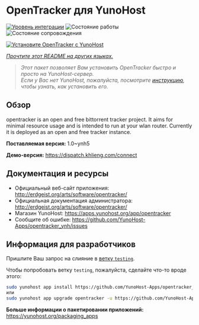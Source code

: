 <!--
Важно: этот README был автоматически сгенерирован <https://github.com/YunoHost/apps/tree/master/tools/readme_generator>
Он НЕ ДОЛЖЕН редактироваться вручную.
-->

# OpenTracker для YunoHost

[![Уровень интеграции](https://apps.yunohost.org/badge/integration/opentracker)](https://ci-apps.yunohost.org/ci/apps/opentracker/)
![Состояние работы](https://apps.yunohost.org/badge/state/opentracker)
![Состояние сопровождения](https://apps.yunohost.org/badge/maintained/opentracker)

[![Установите OpenTracker с YunoHost](https://install-app.yunohost.org/install-with-yunohost.svg)](https://install-app.yunohost.org/?app=opentracker)

*[Прочтите этот README на других языках.](./ALL_README.md)*

> *Этот пакет позволяет Вам установить OpenTracker быстро и просто на YunoHost-сервер.*  
> *Если у Вас нет YunoHost, пожалуйста, посмотрите [инструкцию](https://yunohost.org/install), чтобы узнать, как установить его.*

## Обзор

opentracker is an open and free bittorrent tracker project. It aims for minimal resource usage and is intended to run at your wlan router. Currently it is deployed as an open and free tracker instance.


**Поставляемая версия:** 1.0~ynh5

**Демо-версия:** <https://dispatch.khlieng.com/connect>
## Документация и ресурсы

- Официальный веб-сайт приложения: <http://erdgeist.org/arts/software/opentracker/>
- Официальная документация администратора: <http://erdgeist.org/arts/software/opentracker/>
- Магазин YunoHost: <https://apps.yunohost.org/app/opentracker>
- Сообщите об ошибке: <https://github.com/YunoHost-Apps/opentracker_ynh/issues>

## Информация для разработчиков

Пришлите Ваш запрос на слияние в [ветку `testing`](https://github.com/YunoHost-Apps/opentracker_ynh/tree/testing).

Чтобы попробовать ветку `testing`, пожалуйста, сделайте что-то вроде этого:

```bash
sudo yunohost app install https://github.com/YunoHost-Apps/opentracker_ynh/tree/testing --debug
или
sudo yunohost app upgrade opentracker -u https://github.com/YunoHost-Apps/opentracker_ynh/tree/testing --debug
```

**Больше информации о пакетировании приложений:** <https://yunohost.org/packaging_apps>
